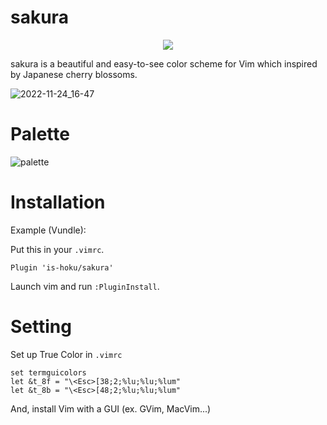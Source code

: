 # sakura
<div align="center">
<img src="https://user-images.githubusercontent.com/52068717/204438859-7870cfb4-33f9-45b5-93e2-f2750dff4439.png">
</div>

sakura is a beautiful and easy-to-see color scheme for Vim which inspired by Japanese cherry blossoms.

![2022-11-24_16-47](https://user-images.githubusercontent.com/52068717/203727649-ccbf4c45-d6ca-49db-93bf-f665ae82b8ae.png)

# Palette
![palette](https://user-images.githubusercontent.com/52068717/204434824-4d6714d1-12fc-416c-9937-a47cd6447c4d.png)

# Installation
Example (Vundle):   
   
Put this in your ```.vimrc```.
```
Plugin 'is-hoku/sakura'
```
Launch vim and run ```:PluginInstall```.

# Setting
Set up True Color in ```.vimrc```   
```
set termguicolors
let &t_8f = "\<Esc>[38;2;%lu;%lu;%lum"
let &t_8b = "\<Esc>[48;2;%lu;%lu;%lum"
```

And, install Vim with a GUI (ex. GVim, MacVim...)   
